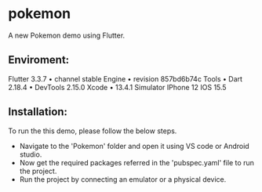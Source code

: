 # pokemon

A new Pokemon demo using Flutter.

## Enviroment: 

Flutter 3.3.7 • channel stable
Engine • revision 857bd6b74c
Tools • Dart 2.18.4 • DevTools 2.15.0
Xcode • 13.4.1 
Simulator IPhone 12 IOS 15.5


## Installation:

To run the this demo, please follow the below steps.

* Navigate to the 'Pokemon' folder and open it using VS code or Android studio.
* Now get the required packages referred in the 'pubspec.yaml' file to run the project.
* Run the project by connecting an emulator or a physical device.